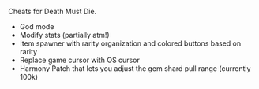 Cheats for Death Must Die.

* God mode
* Modify stats (partially atm!)
* Item spawner with rarity organization and colored buttons based on rarity
* Replace game cursor with OS cursor
* Harmony Patch that lets you adjust the gem shard pull range (currently 100k)

